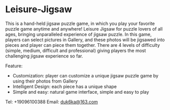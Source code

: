 # Leisure-Jigsaw

This is a hand-held jigsaw puzzle game, in which you play your favorite puzzle game anytime and anywhere! Leisure Jigsaw for puzzle lovers of all ages, bringing unparalleled experience of jigsaw puzzle.
In this game, players can select pictures in Gallery, and these photos will be jigsawed into pieces and player can piece them together. There are 4 levels of difficulty (simple, medium, difficult and professional) giving players the most challenging jigsaw experience so far.

Feature:
- Customization: player can customize a unique jigsaw puzzle game by using their photos from Gallery
- Intelligent Design: each piece has a unique shape
- Simple and easy: natural game interface, simple and easy to play

Tel: +19096100388
Email:  duk6ka@163.com
